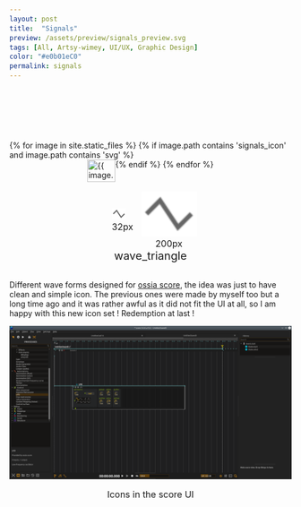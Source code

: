 ```yaml
---
layout: post
title:  "Signals"
preview: /assets/preview/signals_preview.svg
tags: [All, Artsy-wimey, UI/UX, Graphic Design]
color: "#e0b01eC0"
permalink: signals
---
```

<script>
function displayImage(link) {
  document.getElementById("display32").src = link;
  document.getElementById("display").src = link;
  
  const path = link.split('/'); 
  const filename = path[path.length-1];// get only the file name
  const name_without_extension = filename.split('.');
  
  document.getElementById("icon_title").innerHTML = name_without_extension[0];
}
</script>
<div style="text-align: center; width:100%;height:20px; background: url('/assets/signals_icon/wave_sample_and_hold_off.svg');">
</div>
<div style="text-align: center; width:100%;height:20px; background: url('/assets/signals_icon/wave_sin_on.svg');">
</div>
<div style="text-align: center; width:100%;height:20px; background: url('/assets/signals_icon/wave_square_off.svg');">
</div>
<br/>
<br/>
<div class="icon-grid" style="display: flex; flex-wrap: wrap; justify-content: center;">
{% for image in site.static_files %}
    {% if image.path contains 'signals_icon' and image.path contains 'svg' %}
<img src="{{ image.path }}" width="50px" height="40px" title="{{ image.path }}" onclick="displayImage(this.src)" style="cursor: url('/icons_svg/hand_link.svg'), auto;
" />
    {% endif %}
{% endfor %}
</div>

<br/>
<div style="display: flex; justify-content: center; align-items: center; flex-wrap: wrap;">
    <figure style="padding: 1em; margin: 0;">
        <img id="display32" src="assets/signals_icon/wave_triangle_off.svg" width="25px" height="20px"/>
        <figcaption id="caption_small" style="text-align:center; font-size: 16px;">32px</figcaption>
    </figure>
    <figure style="margin: 0;">
        <img id="display" src="assets/signals_icon/wave_triangle_off.svg" width="100px" height="80px"/>
        <figcaption id="caption" style="text-align:center; font-size: 16px;">200px</figcaption>
    </figure>
</div>
<figcaption id="icon_title" style="text-align:center; font-size: 20px;">wave_triangle</figcaption>
<br/>

Different wave forms designed for [ossia score](https://github.com/OSSIA/score), the idea was just to have clean and simple icon. The previous ones were made by myself too but a long time ago and it was rather awful as it did not fit the UI at all, so I am happy with this new icon set ! Redemption at last !
<p align="center">
    <img src="/assets/signals_icon/signals_ui.png"/>
    <figcaption id="caption" style="text-align:center; font-size: 16px;">Icons in the score UI</figcaption>
</p>

<br/>
<br/>
<div style="text-align: center; width:100%;height:20px; background: url('/assets/signals_icon/wave_sample_and_hold_off.svg');">
</div>
<div style="text-align: center; width:100%;height:20px; background: url('/assets/signals_icon/wave_sin_on.svg');">
</div>
<div style="text-align: center; width:100%;height:20px; background: url('/assets/signals_icon/wave_square_off.svg');">
</div>
